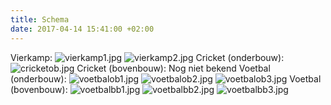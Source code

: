 ```yaml
---
title: Schema
date: 2017-04-14 15:41:00 +02:00
---
```


Vierkamp:
![vierkamp1.jpg](/uploads/vierkamp1.jpg)
![vierkamp2.jpg](/uploads/vierkamp2.jpg)
Cricket (onderbouw):
![cricketob.jpg](/uploads/cricketob.jpg)
Cricket (bovenbouw):
Nog niet bekend
Voetbal (onderbouw):
![voetbalob1.jpg](/uploads/voetbalob1.jpg)
![voetbalob2.jpg](/uploads/voetbalob2.jpg)
![voetbalob3.jpg](/uploads/voetbalob3.jpg)
Voetbal (bovenbouw):
![voetbalbb1.jpg](/uploads/voetbalbb1.jpg)
![voetbalbb2.jpg](/uploads/voetbalbb2.jpg)
![voetbalbb3.jpg](/uploads/voetbalbb3.jpg)